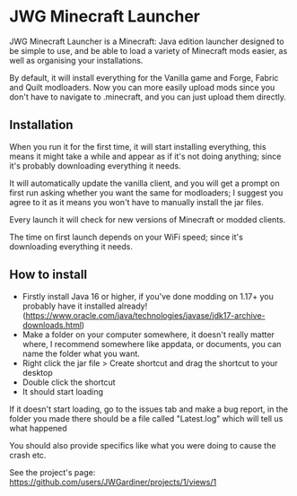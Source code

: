 # JWG Minecraft Launcher

JWG Minecraft Launcher is a Minecraft: Java edition launcher designed to be simple to use, and be able to load a variety of Minecraft mods easier, as well as organising your installations.

By default, it will install everything for the Vanilla game and Forge, Fabric and Quilt modloaders. Now you can more easily upload mods since you don't have to navigate to .minecraft, and you can just upload them directly.

## Installation

When you run it for the first time, it will start installing everything, this means it might take a while and appear as if it's not doing anything; since it's probably downloading everything it needs.

It will automatically update the vanilla client, and you will get a prompt on first run asking whether you want the same for modloaders; I suggest you agree to it as it means you won't have to manually install the jar files.

Every launch it will check for new versions of Minecraft or modded clients.

The time on first launch depends on your WiFi speed; since it's downloading everything it needs.

## How to install

- Firstly install Java 16 or higher, if you've done modding on 1.17+ you probably have it installed already! (https://www.oracle.com/java/technologies/javase/jdk17-archive-downloads.html)
- Make a folder on your computer somewhere, it doesn't really matter where, I recommend somewhere like appdata, or documents, you can name the folder what you want.
- Right click the jar file > Create shortcut and drag the shortcut to your desktop
- Double click the shortcut
- It should start loading

If it doesn't start loading, go to the issues tab and make a bug report, in the folder you made there should be a file called "Latest.log" which will tell us what happened

You should also provide specifics like what you were doing to cause the crash etc.

See the project's page: https://github.com/users/JWGardiner/projects/1/views/1
